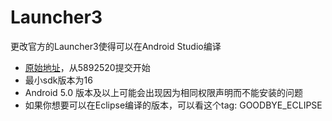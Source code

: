 Launcher3
=========

更改官方的Launcher3使得可以在Android Studio编译

* [原始地址](https://android.googlesource.com/platform/packages/apps/Launcher3/)，从5892520提交开始
* 最小sdk版本为16
* Android 5.0 版本及以上可能会出现因为相同权限声明而不能安装的问题
* 如果你想要可以在Eclipse编译的版本，可以看这个tag: GOODBYE_ECLIPSE



